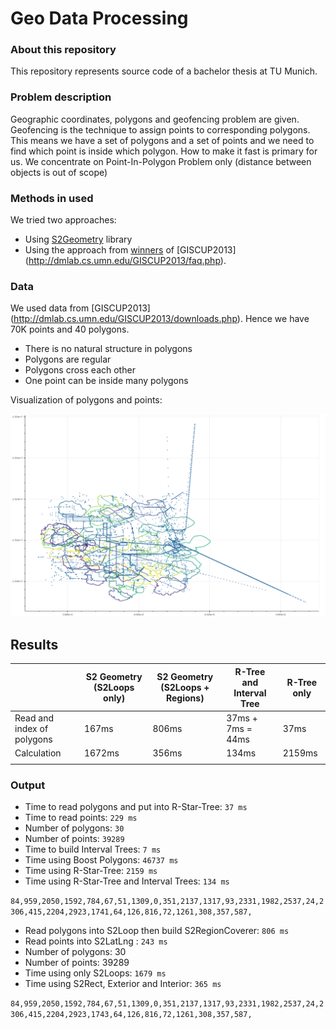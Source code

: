 # Geo Data Processing

### About this repository
This repository represents source code of a bachelor thesis at TU Munich.

### Problem description

Geographic coordinates, polygons and geofencing problem are given. Geofencing is the technique to assign points to corresponding polygons. This means we have a set of polygons and a set of points and we need to find which point is inside which polygon. How to make it fast is primary for us.
We concentrate on Point-In-Polygon Problem only (distance between objects is out of scope)

### Methods in  used
We tried two approaches:
 - Using  [S2Geometry](http://s2geometry.io/ ) library
 - Using the approach from [winners](https://dl.acm.org/citation.cfm?id=2525314.2527263) of [GISCUP2013] (http://dmlab.cs.umn.edu/GISCUP2013/faq.php).

### Data
We used data from  [GISCUP2013] (http://dmlab.cs.umn.edu/GISCUP2013/downloads.php). 
Hence we have 70K points and 40 polygons. 

 - There is no natural structure in polygons
 - Polygons are regular 
 - Polygons cross each other
 - One point can be inside many polygons
 
Visualization of polygons and points:

![Car Image](allpolygons_and_points.png)


## Results

|                              | S2 Geometry (S2Loops only) | S2 Geometry (S2Loops + Regions) | R-Tree and Interval Tree | R-Tree only |
|------------------------------|----------------------------|---------------------------------|--------------------------|-------------|
| Read and index of polygons   |            167ms           |              806ms              |     37ms + 7ms = 44ms    |     37ms    |
| Calculation                  |           1672ms           |              356ms              |           134ms          |    2159ms   |
|                              |                            |                                 |                          |             |

### Output

  - Time to read polygons and put into R-Star-Tree: `37 ms`
  - Time to read points: `229 ms` 
  - Number of polygons: `30`
  - Number of points: `39289`
  - Time to build Interval Trees: `7 ms` 
  - Time using Boost Polygons: `46737 ms` 
  - Time using R-Star-Tree: `2159 ms` 
  - Time using R-Star-Tree and Interval Trees: `134 ms` 
  
`84,959,2050,1592,784,67,51,1309,0,351,2137,1317,93,2331,1982,2537,24,2306,415,2204,2923,1741,64,126,816,72,1261,308,357,587,`
  

   - Read polygons into S2Loop then build S2RegionCoverer: `806 ms`
   - Read points into S2LatLng : `243 ms`
   - Number of polygons: 30
   - Number of points: 39289
   - Time using only S2Loops: `1679 ms`
   - Time using S2Rect, Exterior and Interior: `365 ms`

`84,959,2050,1592,784,67,51,1309,0,351,2137,1317,93,2331,1982,2537,24,2306,415,2204,2923,1743,64,126,816,72,1261,308,357,587,`
